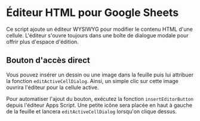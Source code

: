 # Éditeur HTML pour Google Sheets

Ce script ajoute un éditeur WYSIWYG pour modifier le contenu HTML d'une cellule. L'éditeur s'ouvre toujours dans une boîte de dialogue modale pour offrir plus d'espace d'édition.

## Bouton d'accès direct

Vous pouvez insérer un dessin ou une image dans la feuille puis lui attribuer la fonction `editActiveCellDialog`. Ainsi, un simple clic sur cette image ouvrira l'éditeur pour la cellule active.

Pour automatiser l'ajout du bouton, exécutez la fonction `insertEditorButton` depuis l'éditeur Apps Script. Une petite icône sera placée en haut à gauche de la feuille et lancera `editActiveCellDialog` lorsqu'on clique dessus.
